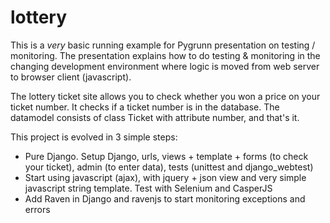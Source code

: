 lottery
=======

This is a *very* basic running example for Pygrunn presentation on testing / monitoring. The presentation explains how to do testing & monitoring in the changing development environment where logic is moved from web server to browser client (javascript).

The lottery ticket site allows you to check whether you won a price on your ticket number. It checks if a ticket number is in the database. The datamodel consists of class Ticket with attribute number, and that's it.

This project is evolved in 3 simple steps:

- Pure Django. Setup Django, urls, views + template + forms (to check your ticket), admin (to enter data), tests (unittest and django_webtest)
- Start using javascript (ajax), with jquery + json view and very simple javascript string template. Test with Selenium and CasperJS
- Add Raven in Django and ravenjs to start monitoring exceptions and errors

